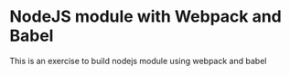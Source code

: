# NodeJS module with Webpack and Babel

This is an exercise to build nodejs module using webpack and babel
